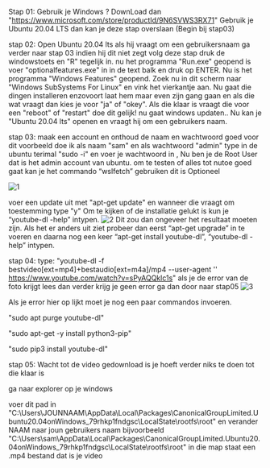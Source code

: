 Stap 01:
Gebruik je Windows ? DownLoad dan "https://www.microsoft.com/store/productId/9N6SVWS3RX71"
Gebruik je Ubuntu 20.04 LTS dan kan je deze stap overslaan (Begin bij stap03)

stap 02:
Open Ubuntu 20.04 lts
als hij vraagt om een gebruikersnaam ga verder naar stap 03 indien hij dit niet zegt volg deze stap
druk de windowstoets en "R" tegelijk in.
nu het programma "Run.exe" geopend is voer "optionalfeatures.exe" in in de text balk en druk op ENTER.
Nu is het programma "Windows Features" geopend.
Zoek nu in dit scherm naar "Windows SubSystems For Linux" en vink het vierkantje aan.
Nu gaat die dingen installeren enzovoort laat hem maar even zijn gang gaan en als die wat vraagt dan kies je voor "ja" of "okey".
Als die klaar is vraagt die voor een "reboot" of "restart" doe dit gelijk! nu gaat windows updaten..
Nu kan je "Ubuntu 20.04 lts" openen en vraagt hij om een gebruikers naam.

stap 03:
maak een account en onthoud de naam en wachtwoord goed voor dit voorbeeld doe ik als naam "sam" en als wachtwoord "admin"
type in de ubuntu terimal "sudo -i" en voer je wachtwoord in , Nu ben je de Root User dat is het admin account van ubuntu.
om te testen of alles tot nutoe goed gaat kan je het commando “wslfetch” gebruiken dit is Optioneel

![1](https://user-images.githubusercontent.com/93311966/150339513-db128ebb-d5ab-4b21-b306-07569a20cf39.PNG)

voer een update uit met "apt-get update" en wanneer die vraagt om toestemming type "y"
Om te kijken of de installatie gelukt is kun je “youtube-dl -help” intypen.
![2](https://user-images.githubusercontent.com/93311966/150340423-b867a2e7-85cb-43ce-89af-b67843cb3fba.PNG) Dit zou dan ongeveer het resultaat moeten zijn. Als het er anders uit ziet probeer dan eerst
“apt-get upgrade” in te voeren en daarna nog een keer “apt-get install youtube-dl”, “youtube-dl -help” intypen.

stap 04:
type: "youtube-dl -f bestvideo[ext=mp4]+bestaudio[ext=m4a]/mp4 --user-agent '' https://www.youtube.com/watch?v=sPyAQQklc1s"
als je de error van de foto krijgt lees dan verder krijg je geen error ga dan door naar stap05
![3](https://user-images.githubusercontent.com/93311966/150341956-2f7225a1-2f42-42d2-ba82-ffa7d32a25ff.PNG)

Als je error hier op lijkt moet je nog een paar commandos invoeren.

"sudo apt purge youtube-dl"

"sudo apt-get -y install python3-pip"

"sudo pip3 install youtube-dl"


stap 05:
Wacht tot de video gedownload is je hoeft verder niks te doen tot die klaar is

ga naar explorer op je windows

voer dit pad in "C:\Users\JOUNNAAM\AppData\Local\Packages\CanonicalGroupLimited.Ubuntu20.04onWindows_79rhkp1fndgsc\LocalState\rootfs\root"
en verander NAAM naar joun gebruikers naam bijvoorbeeld "C:\Users\sam\AppData\Local\Packages\CanonicalGroupLimited.Ubuntu20.04onWindows_79rhkp1fndgsc\LocalState\rootfs\root"
in die map staat een .mp4 bestand dat is je video
